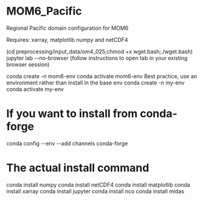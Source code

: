 # MOM6_Pacific
Regional Pacific domain configuration for MOM6



Requires: xarray, matplotlib numpy and netCDF4


(cd preprocessing/input_data/om4_025;chmod +x wget.bash;./wget.bash)
jupyter lab --no-browser
(follow instructions to open tab in your existing browser session)

conda create -n mom6-env
conda activate mom6-env
 Best practice, use an environment rather than install in the base env
conda create -n my-env
conda activate my-env
# If you want to install from conda-forge
conda config --env --add channels conda-forge
# The actual install command
conda install numpy
conda install netCDF4
conda install matplotlib
conda install xarray
conda install jupyter
conda install nco
conda install midas
